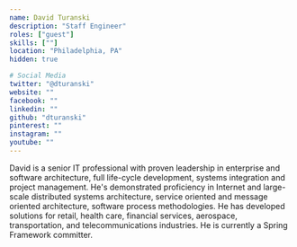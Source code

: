 ```yaml
---
name: David Turanski
description: "Staff Engineer"
roles: ["guest"]
skills: [""]
location: "Philadelphia, PA"
hidden: true

# Social Media
twitter: "@dturanski"
website: ""
facebook: ""
linkedin: ""
github: "dturanski"
pinterest: ""
instagram: ""
youtube: ""
---
```

<!-- markdownlint-disable MD041-->
David is a senior IT professional with proven leadership in enterprise and software architecture, full life-cycle development, systems integration and project management. He's demonstrated proficiency in Internet and large-scale distributed systems architecture, service oriented and message oriented architecture, software process methodologies. He has developed solutions for retail, health care, financial services, aerospace, transportation, and telecommunications industries. He is currently a Spring Framework committer.

<!--more-->